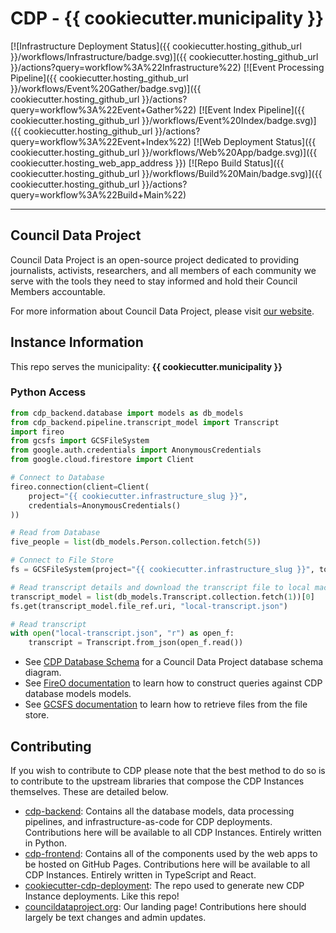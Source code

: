 # CDP - {{ cookiecutter.municipality }}

[![Infrastructure Deployment Status]({{ cookiecutter.hosting_github_url }}/workflows/Infrastructure/badge.svg)]({{ cookiecutter.hosting_github_url }}/actions?query=workflow%3A%22Infrastructure%22)
[![Event Processing Pipeline]({{ cookiecutter.hosting_github_url }}/workflows/Event%20Gather/badge.svg)]({{ cookiecutter.hosting_github_url }}/actions?query=workflow%3A%22Event+Gather%22)
[![Event Index Pipeline]({{ cookiecutter.hosting_github_url }}/workflows/Event%20Index/badge.svg)]({{ cookiecutter.hosting_github_url }}/actions?query=workflow%3A%22Event+Index%22)
[![Web Deployment Status]({{ cookiecutter.hosting_github_url }}/workflows/Web%20App/badge.svg)]({{ cookiecutter.hosting_web_app_address }})
[![Repo Build Status]({{ cookiecutter.hosting_github_url }}/workflows/Build%20Main/badge.svg)]({{ cookiecutter.hosting_github_url }}/actions?query=workflow%3A%22Build+Main%22)

---

## Council Data Project

Council Data Project is an open-source project dedicated to providing journalists, activists, researchers, and all members of each community we serve with the tools they need to stay informed and hold their Council Members accountable.

For more information about Council Data Project, please visit [our website](https://councildataproject.org/).

## Instance Information

This repo serves the municipality: **{{ cookiecutter.municipality }}**

### Python Access

```python
from cdp_backend.database import models as db_models
from cdp_backend.pipeline.transcript_model import Transcript
import fireo
from gcsfs import GCSFileSystem
from google.auth.credentials import AnonymousCredentials
from google.cloud.firestore import Client

# Connect to Database
fireo.connection(client=Client(
    project="{{ cookiecutter.infrastructure_slug }}",
    credentials=AnonymousCredentials()
))

# Read from Database
five_people = list(db_models.Person.collection.fetch(5))

# Connect to File Store
fs = GCSFileSystem(project="{{ cookiecutter.infrastructure_slug }}", token="anon")

# Read transcript details and download the transcript file to local machine
transcript_model = list(db_models.Transcript.collection.fetch(1))[0]
fs.get(transcript_model.file_ref.uri, "local-transcript.json")

# Read transcript
with open("local-transcript.json", "r") as open_f:
    transcript = Transcript.from_json(open_f.read())
```

-   See [CDP Database Schema](https://councildataproject.org/cdp-backend/database_schema.html)
    for a Council Data Project database schema diagram.
-   See [FireO documentation](https://octabyte.io/FireO/)
    to learn how to construct queries against CDP database models models.
-   See [GCSFS documentation](https://gcsfs.readthedocs.io/en/latest/index.html)
    to learn how to retrieve files from the file store.

## Contributing

If you wish to contribute to CDP please note that the best method to do so is to contribute to the upstream libraries that compose the CDP Instances themselves. These are detailed below.

-   [cdp-backend](https://github.com/CouncilDataProject/cdp-backend): Contains all the database models, data processing pipelines, and infrastructure-as-code for CDP deployments. Contributions here will be available to all CDP Instances. Entirely written in Python.
-   [cdp-frontend](https://github.com/CouncilDataProject/cdp-frontend): Contains all of the components used by the web apps to be hosted on GitHub Pages. Contributions here will be available to all CDP Instances. Entirely written in TypeScript and React.
-   [cookiecutter-cdp-deployment](https://github.com/CouncilDataProject/cookiecutter-cdp-deployment): The repo used to generate new CDP Instance deployments. Like this repo!
-   [councildataproject.org](https://github.com/CouncilDataProject/councildataproject.github.io): Our landing page! Contributions here should largely be text changes and admin updates.
